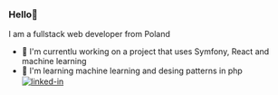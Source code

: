 <!--
**Crlsky/Crlsky** is a ✨ _special_ ✨ repository because its `README.md` (this file) appears on your GitHub profile.

Here are some ideas to get you started:

- 🔭 I’m currently working on ...
- 🌱 I’m currently learning ...
- 👯 I’m looking to collaborate on ...
- 🤔 I’m looking for help with ...
- 💬 Ask me about ...
- 📫 How to reach me: ...
- 😄 Pronouns: ...
- ⚡ Fun fact: ...
-->
### Hello👋
I am a fullstack web developer from Poland 
- 🔭 I'm currentlu working on a project that uses Symfony, React and machine learning
- 🌱 I'm learning machine learning and desing patterns in php
<br>[<img align="center" alt="linked-in" src="https://img.shields.io/badge/linkedin-%230077B5.svg?&style=for-the-badge&logo=linkedin&logoColor=white" />](https://www.linkedin.com/in/karol-%C5%9Bwi%C4%99ciochowski-6599081a4/)


